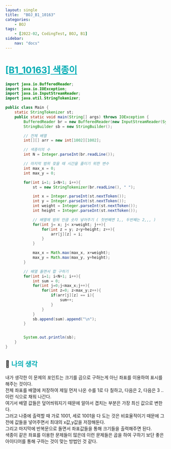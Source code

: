 ```yaml
---
layout: single
title:  "BOJ_B1_10163"
categories: 
    - BOJ
tags: 
    - [2022-02, CodingTest, BOJ, B1]
sidebar:
    nav: "docs"
---
```


# <b><a style="color:#00adb5" href="https://www.acmicpc.net/problem/10163" target=_blank>[B1_10163] 색종이</a></b>

```java
import java.io.BufferedReader;
import java.io.IOException;
import java.io.InputStreamReader;
import java.util.StringTokenizer;

public class Main {
    static StringTokenizer st;
    public static void main(String[] args) throws IOException {
        BufferedReader br = new BufferedReader(new InputStreamReader(System.in));
        StringBuilder sb = new StringBuilder();

        // 전체 배열
        int[][] arr = new int[1002][1002];

        // 색종이의 수
        int N = Integer.parseInt(br.readLine());

        // 마지막 범위 찾을 때 시간을 줄이기 위한 변수
        int max_x = 0;
        int max_y = 0;

        for(int i=1; i<N+1; i++){
            st = new StringTokenizer(br.readLine(), " ");

            int x = Integer.parseInt(st.nextToken());
            int y = Integer.parseInt(st.nextToken());
            int weight = Integer.parseInt(st.nextToken());
            int height = Integer.parseInt(st.nextToken());

            // 배열에 범위 만큼 숫자 넣어주기 ( 첫번째면 1,, 두번째는 2,,, )
            for(int j= x; j< x+weight; j++){
                for(int z = y; z<y+height; z++){
                    arr[j][z] = i;
                }
            }

            max_x = Math.max(max_x, x+weight);
            max_y = Math.max(max_y, y+height);
        }

        // 배열 돌면서 합 구하기
        for(int i=1; i<N+1; i++){
            int sum = 0;
            for(int j=0;j<max_x;j++){
                for(int z=0; z<max_y;z++){
                    if(arr[j][z] == i){
                        sum++;
                    }
                }
            }
            sb.append(sum).append("\n");
        }


        System.out.println(sb);
    }
}
```


## 🤔 <b><a style="color:#00adb5">나의 생각</a></b>
내가 생각한 이 문제의 포인트는 크기를 곱으로 구하는게 아닌 좌표를 이용하여 표시를 해주는 것이다.<br>
전체 좌표를 배열에 저장하여 제일 먼저 나온 수를 1로 다 칠하고, 다음은 2, 다음은 3 .. 이런 식으로 채워 나간다.<br>
여기서 배열 값들은 덮어씌워지기 때문에 알아서 겹치는 부분은 가장 최신 값으로 변한다.<br>
그러고 나중에 출력할 때 가로 1001, 세로 1001을 다 도는 것은 비효율적이기 때문에 그전에 값들을 넣어주면서 최대의 x값,y값을 저장해둔다.<br>
그리고 마지막에 반복문으로 돌면서 좌표값들을 통해 크기들을 출력해주면 된다.<br>
색종이 같은 좌표를 이용한 문제들이 많은데 이런 문제들은 곱을 하여 구하기 보단 좋은 아이디어를 통해 구하는 것이 맞는 방법인 것 같다.
